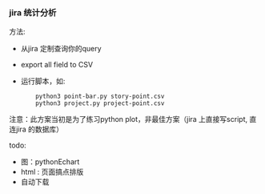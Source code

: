 ### jira 统计分析

方法:

  - 从jira 定制查询你的query     
  - export all field to CSV
  - 运行脚本，如: 

    ```
        python3 point-bar.py story-point.csv 
        python3 project.py project-point.csv
    ``` 

注意：此方案当初是为了练习python plot，非最佳方案（jira 上直接写script, 直连jira 的数据库）

todo:

  -   图：pythonEchart
  -   html : 页面搞点排版 
  -   自动下载 
